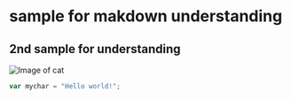 # sample for makdown understanding
## 2nd sample for understanding
![Image of cat](https://octodex.github.com/images/yaktocat.png)
``` javascript
var mychar = "Hello world!";
```
